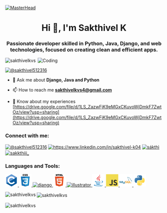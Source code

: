 [![MasterHead](https://user-images.githubusercontent.com/90236635/232446433-d5540fa2-fe28-4bb8-b929-cdb51fe61336.gif)](https://SakthivelK.io)

<h1 align="center">Hi 👋, I'm Sakthivel K</h1>
<h3 align="center">Passionate developer skilled in Python, Java, Django, and web technologies, focused on creating clean and efficient apps.</h3>

<img align="right" alt="Coding" width="400" src="https://camo.githubusercontent.com/87af9a9fec730c94fc8b08eb21fa5ef6ab7831a67ba17bf8cc76696f6e4be1ef/68747470733a2f2f63646e2e6472696262626c652e636f6d2f75736572732f313138373833362f73637265656e73686f74732f363533393432392f70726f6772616d65722e676966">

<p align="left"> <img src="https://komarev.com/ghpvc/?username=sakthivelkvs&label=Profile%20views&color=0e75b6&style=flat" alt="sakthivelkvs" /> </p>

<p align="left"> <a href="https://twitter.com/@sakthivel512316" target="blank"><img src="https://img.shields.io/twitter/follow/@sakthivel512316?logo=twitter&style=for-the-badge" alt="@sakthivel512316" /></a> </p>

- 💬 Ask me about **Django, Java and Python**

- 📫 How to reach me **sakthivelkvs4@gmail.com**

- 📄 Know about my experiences [https://drive.google.com/file/d/1LS_ZazwFjK9eMGxCKuvoWjDmkF7ZwtOz/view?usp=sharing](https://drive.google.com/file/d/1LS_ZazwFjK9eMGxCKuvoWjDmkF7ZwtOz/view?usp=sharing)

<h3 align="left">Connect with me:</h3>
<p align="left">
<a href="https://twitter.com/@sakthivel512316" target="blank"><img align="center" src="https://raw.githubusercontent.com/rahuldkjain/github-profile-readme-generator/master/src/images/icons/Social/twitter.svg" alt="@sakthivel512316" height="30" width="40" /></a>
<a href="https://linkedin.com/in/https://www.linkedin.com/in/sakthivel-k04" target="blank"><img align="center" src="https://raw.githubusercontent.com/rahuldkjain/github-profile-readme-generator/master/src/images/icons/Social/linked-in-alt.svg" alt="https://www.linkedin.com/in/sakthivel-k04" height="30" width="40" /></a>
<a href="https://fb.com/sákthì" target="blank"><img align="center" src="https://raw.githubusercontent.com/rahuldkjain/github-profile-readme-generator/master/src/images/icons/Social/facebook.svg" alt="sákthì" height="30" width="40" /></a>
<a href="https://instagram.com/sakkthiii_" target="blank"><img align="center" src="https://raw.githubusercontent.com/rahuldkjain/github-profile-readme-generator/master/src/images/icons/Social/instagram.svg" alt="sakkthiii_" height="30" width="40" /></a>
</p>

<h3 align="left">Languages and Tools:</h3>
<p align="left"> <a href="https://www.cprogramming.com/" target="_blank" rel="noreferrer"> <img src="https://raw.githubusercontent.com/devicons/devicon/master/icons/c/c-original.svg" alt="c" width="40" height="40"/> </a> <a href="https://www.w3schools.com/css/" target="_blank" rel="noreferrer"> <img src="https://raw.githubusercontent.com/devicons/devicon/master/icons/css3/css3-original-wordmark.svg" alt="css3" width="40" height="40"/> </a> <a href="https://www.djangoproject.com/" target="_blank" rel="noreferrer"> <img src="https://cdn.worldvectorlogo.com/logos/django.svg" alt="django" width="40" height="40"/> </a> <a href="https://www.w3.org/html/" target="_blank" rel="noreferrer"> <img src="https://raw.githubusercontent.com/devicons/devicon/master/icons/html5/html5-original-wordmark.svg" alt="html5" width="40" height="40"/> </a> <a href="https://www.adobe.com/in/products/illustrator.html" target="_blank" rel="noreferrer"> <img src="https://www.vectorlogo.zone/logos/adobe_illustrator/adobe_illustrator-icon.svg" alt="illustrator" width="40" height="40"/> </a> <a href="https://www.java.com" target="_blank" rel="noreferrer"> <img src="https://raw.githubusercontent.com/devicons/devicon/master/icons/java/java-original.svg" alt="java" width="40" height="40"/> </a> <a href="https://developer.mozilla.org/en-US/docs/Web/JavaScript" target="_blank" rel="noreferrer"> <img src="https://raw.githubusercontent.com/devicons/devicon/master/icons/javascript/javascript-original.svg" alt="javascript" width="40" height="40"/> </a> <a href="https://www.mysql.com/" target="_blank" rel="noreferrer"> <img src="https://raw.githubusercontent.com/devicons/devicon/master/icons/mysql/mysql-original-wordmark.svg" alt="mysql" width="40" height="40"/> </a> <a href="https://www.python.org" target="_blank" rel="noreferrer"> <img src="https://raw.githubusercontent.com/devicons/devicon/master/icons/python/python-original.svg" alt="python" width="40" height="40"/> </a> </p>

<p><img align="left" src="https://github-readme-stats.vercel.app/api/top-langs?username=sakthivelkvs&show_icons=true&locale=en&layout=compact" alt="sakthivelkvs" /></p>

<p>&nbsp;<img align="center" src="https://github-readme-stats.vercel.app/api?username=sakthivelkvs&show_icons=true&locale=en" alt="sakthivelkvs" /></p>

<p><img align="center" src="https://github-readme-streak-stats.herokuapp.com/?user=sakthivelkvs&" alt="sakthivelkvs" /></p>
